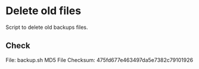 # Delete old files
Script to delete old backups files.

## Check
File: backup.sh
MD5 File Checksum: 475fd677e463497da5e7382c79101926
